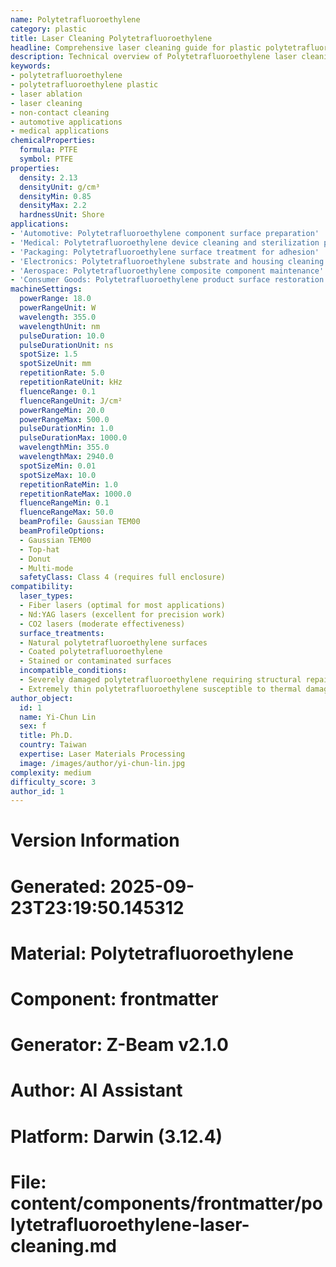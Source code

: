 ```yaml
---
name: Polytetrafluoroethylene
category: plastic
title: Laser Cleaning Polytetrafluoroethylene
headline: Comprehensive laser cleaning guide for plastic polytetrafluoroethylene
description: Technical overview of Polytetrafluoroethylene laser cleaning applications and parameters
keywords:
- polytetrafluoroethylene
- polytetrafluoroethylene plastic
- laser ablation
- laser cleaning
- non-contact cleaning
- automotive applications
- medical applications
chemicalProperties:
  formula: PTFE
  symbol: PTFE
properties:
  density: 2.13
  densityUnit: g/cm³
  densityMin: 0.85
  densityMax: 2.2
  hardnessUnit: Shore
applications:
- 'Automotive: Polytetrafluoroethylene component surface preparation'
- 'Medical: Polytetrafluoroethylene device cleaning and sterilization preparation'
- 'Packaging: Polytetrafluoroethylene surface treatment for adhesion'
- 'Electronics: Polytetrafluoroethylene substrate and housing cleaning'
- 'Aerospace: Polytetrafluoroethylene composite component maintenance'
- 'Consumer Goods: Polytetrafluoroethylene product surface restoration'
machineSettings:
  powerRange: 18.0
  powerRangeUnit: W
  wavelength: 355.0
  wavelengthUnit: nm
  pulseDuration: 10.0
  pulseDurationUnit: ns
  spotSize: 1.5
  spotSizeUnit: mm
  repetitionRate: 5.0
  repetitionRateUnit: kHz
  fluenceRange: 0.1
  fluenceRangeUnit: J/cm²
  powerRangeMin: 20.0
  powerRangeMax: 500.0
  pulseDurationMin: 1.0
  pulseDurationMax: 1000.0
  wavelengthMin: 355.0
  wavelengthMax: 2940.0
  spotSizeMin: 0.01
  spotSizeMax: 10.0
  repetitionRateMin: 1.0
  repetitionRateMax: 1000.0
  fluenceRangeMin: 0.1
  fluenceRangeMax: 50.0
  beamProfile: Gaussian TEM00
  beamProfileOptions:
  - Gaussian TEM00
  - Top-hat
  - Donut
  - Multi-mode
  safetyClass: Class 4 (requires full enclosure)
compatibility:
  laser_types:
  - Fiber lasers (optimal for most applications)
  - Nd:YAG lasers (excellent for precision work)
  - CO2 lasers (moderate effectiveness)
  surface_treatments:
  - Natural polytetrafluoroethylene surfaces
  - Coated polytetrafluoroethylene
  - Stained or contaminated surfaces
  incompatible_conditions:
  - Severely damaged polytetrafluoroethylene requiring structural repair
  - Extremely thin polytetrafluoroethylene susceptible to thermal damage
author_object:
  id: 1
  name: Yi-Chun Lin
  sex: f
  title: Ph.D.
  country: Taiwan
  expertise: Laser Materials Processing
  image: /images/author/yi-chun-lin.jpg
complexity: medium
difficulty_score: 3
author_id: 1
---
```



# Version Information
# Generated: 2025-09-23T23:19:50.145312
# Material: Polytetrafluoroethylene
# Component: frontmatter
# Generator: Z-Beam v2.1.0
# Author: AI Assistant
# Platform: Darwin (3.12.4)
# File: content/components/frontmatter/polytetrafluoroethylene-laser-cleaning.md
